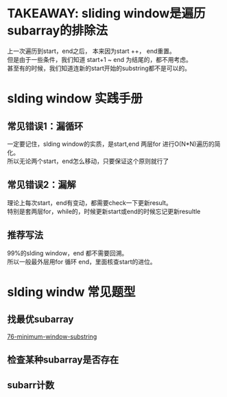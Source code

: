 # TAKEAWAY: sliding window是遍历subarray的排除法
上一次遍历到start，end之后， 本来因为start ++， end重置。  
但是由于一些条件，我们知道 start+1 ~ end 为结尾的，都不用考虑。  
甚至有的时候，我们知道连新的start开始的substring都不是可以的。

# slding window 实践手册
## 常见错误1：漏循环
一定要记住，slding window的实质，是start,end 两层for 进行O(N*N)遍历的简化。  
所以无论两个start，end怎么移动，只要保证这个原则就行了
## 常见错误2：漏解
理论上每次start，end有变动，都需要check一下更新result。  
特别是套两层for，while的，时候更新start或end的时候忘记更新resultle
## 推荐写法
99%的slding window，end 都不需要回溯。  
所以一般最外层用for 循环 end，里面核查start的进位。

# slding windw 常见题型
## 找最优subarray
[76-minimum-window-substring](./76-minimum-window-substring.md)
## 检查某种subarray是否存在
## subarr计数